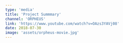 ```yaml
---
type: 'media'
title: 'Project Summmary'
channel: 'ORPHEUS'
link: 'https://www.youtube.com/watch?v=OAzs3YAVj08'
date: 2018-07-30
image: 'assets/orpheus-movie.jpg'
---
```

